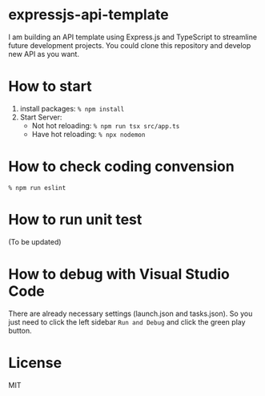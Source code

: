 # expressjs-api-template
I am building an API template using Express.js and TypeScript to streamline future development projects.
You could clone this repository and develop new API as you want.

# How to start

1. install packages: `% npm install`
2. Start Server:
   - Not hot reloading: `% npm run tsx src/app.ts`
   - Have hot reloading: `% npx nodemon`

# How to check coding convension

`% npm run eslint`

# How to run unit test

(To be updated)

# How to debug with Visual Studio Code

There are already necessary settings (launch.json and tasks.json).
So you just need to click the left sidebar `Run and Debug` and click the green play button.

# License
MIT
